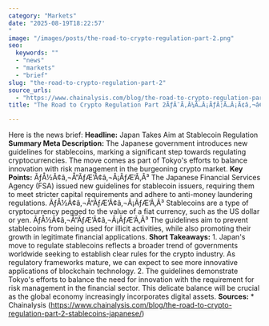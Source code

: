 ```yaml
---
category: "Markets"
date: "2025-08-19T18:22:57'"
image: "/images/posts/the-road-to-crypto-regulation-part-2.png"
seo:
  keywords: ""
  - "news"
  - "markets"
  - "brief"
slug: "the-road-to-crypto-regulation-part-2"
source_urls:
  - "https://www.chainalysis.com/blog/the-road-to-crypto-regulation-part-2-stablecoins-japanese/"
title: "The Road to Crypto Regulation Part 2ÃƒÂ¯Ã‚Â¼Ã…Â¡ÃƒÂ¦Ã…Â¡Ã¢â‚¬â€ÃƒÂ¥Ã‚ÂÃ‚Â·ÃƒÂ¨Ã‚Â³Ã¢â‚¬Â¡ÃƒÂ§Ã¢â‚¬ÂÃ‚Â£ÃƒÂ¨Ã‚Â¦Ã‚ÂÃƒÂ¥Ã‹â€ Ã‚Â¶ÃƒÂ£Ã‚ÂÃ‚Â®ÃƒÂ¦Ã…â€œÃ¢â€šÂ¬ÃƒÂ¦Ã¢â‚¬â€œÃ‚Â°ÃƒÂ¥Ã¢â‚¬Â¹Ã¢â‚¬Â¢ÃƒÂ¥Ã‚ÂÃ¢â‚¬ËœÃƒÂ£Ã‚ÂÃ‚Â¨ÃƒÂ£Ã¢â‚¬Å¡Ã‚Â¹ÃƒÂ£Ã†â€™Ã¢â‚¬Â ÃƒÂ£Ã†â€™Ã‚Â¼ÃƒÂ£Ã†â€™Ã¢â‚¬â€œÃƒÂ£Ã†â€™Ã‚Â«ÃƒÂ£Ã¢â‚¬Å¡Ã‚Â³ÃƒÂ£Ã¢â‚¬Å¡Ã‚Â¤ÃƒÂ£Ã†â€™Ã‚Â³ÃƒÂ¦Ã¢â‚¬ÂÃ‚Â¿ÃƒÂ§Ã‚Â­Ã¢â‚¬â€œ"

---
```


Here is the news brief:  **Headline:** Japan Takes Aim at Stablecoin Regulation  **Summary Meta Description:** The Japanese government introduces new guidelines for stablecoins, marking a significant step towards regulating cryptocurrencies. The move comes as part of Tokyo's efforts to balance innovation with risk management in the burgeoning crypto market.  **Key Points:**  ÃƒÅ½Ã¢â‚¬Å“ÃƒÆ’Ã¢â‚¬Â¡ÃƒÆ’Ã‚Â³ The Japanese Financial Services Agency (FSA) issued new guidelines for stablecoin issuers, requiring them to meet stricter capital requirements and adhere to anti-money laundering regulations. ÃƒÅ½Ã¢â‚¬Å“ÃƒÆ’Ã¢â‚¬Â¡ÃƒÆ’Ã‚Â³ Stablecoins are a type of cryptocurrency pegged to the value of a fiat currency, such as the US dollar or yen. ÃƒÅ½Ã¢â‚¬Å“ÃƒÆ’Ã¢â‚¬Â¡ÃƒÆ’Ã‚Â³ The guidelines aim to prevent stablecoins from being used for illicit activities, while also promoting their growth in legitimate financial applications.  **Short Takeaways:**  1. Japan's move to regulate stablecoins reflects a broader trend of governments worldwide seeking to establish clear rules for the crypto industry. As regulatory frameworks mature, we can expect to see more innovative applications of blockchain technology. 2. The guidelines demonstrate Tokyo's efforts to balance the need for innovation with the requirement for risk management in the financial sector. This delicate balance will be crucial as the global economy increasingly incorporates digital assets.  **Sources:**  * Chainalysis (https://www.chainalysis.com/blog/the-road-to-crypto-regulation-part-2-stablecoins-japanese/)